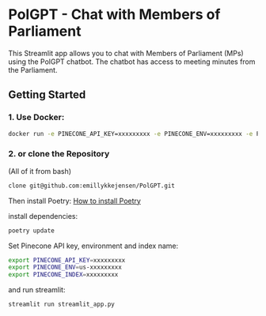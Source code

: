 # PolGPT - Chat with Members of Parliament

This Streamlit app allows you to chat with Members of Parliament (MPs) using the PolGPT chatbot. The chatbot has access to meeting minutes from the Parliament.


## Getting Started

### 1. Use Docker:

```bash
docker run -e PINECONE_API_KEY=xxxxxxxxx -e PINECONE_ENV=xxxxxxxxx -e PINECONE_INDEX=xxxxxxxxx ghcr.io/emillykkejensen/polgpt:main
```


### 2. or clone the Repository

(All of it from bash)

```bash
clone git@github.com:emillykkejensen/PolGPT.git
```

Then install Poetry:
[How to install Poetry](https://python-poetry.org/docs/)


install dependencies:
```bash
poetry update
```

Set Pinecone API key, environment and index name:
```bash
export PINECONE_API_KEY=xxxxxxxxx
export PINECONE_ENV=us-xxxxxxxxx
export PINECONE_INDEX=xxxxxxxxx
```

and run streamlit:
```bash
streamlit run streamlit_app.py
```